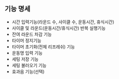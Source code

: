 ## 기능 명세

* 시간 입력기능(라운드 수, 사이클 수, 운동시간, 휴식시간)
* 사이클 및 라운드(운동시간/휴식시간) 반복 실행기능
* 잔여 라운드 차감 기능
* 타이머 정지기능
* 타이머 초기화(전체 리프레쉬) 기능
* 운동명 입력 기능
* 세팅 저장 기능
* 세팅 불러오기 기능
* 효과음 기능(선택)